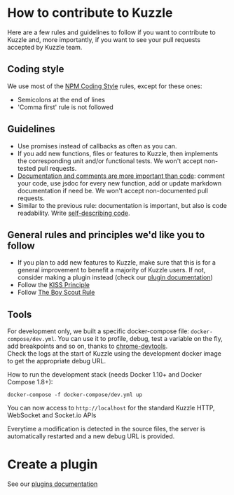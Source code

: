 # How to contribute to Kuzzle

Here are a few rules and guidelines to follow if you want to contribute to Kuzzle and, more importantly, if you want to see your pull requests accepted by Kuzzle team.

## Coding style

We use most of the [NPM Coding Style](https://docs.npmjs.com/misc/coding-style) rules, except for these ones:

* Semicolons at the end of lines
* 'Comma first' rule is not followed

## Guidelines

* Use promises instead of callbacks as often as you can.
* If you add new functions, files or features to Kuzzle, then implements the corresponding unit and/or functional tests. We won't accept non-tested pull requests.
* [Documentation and comments are more important than code](http://queue.acm.org/detail.cfm?id=1053354): comment your code, use jsdoc for every new function, add or update markdown documentation if need be. We won't accept non-documented pull requests.
* Similar to the previous rule: documentation is important, but also is code readability. Write [self-describing code](https://en.wikipedia.org/wiki/Self-documenting).

## General rules and principles we'd like you to follow

* If you plan to add new features to Kuzzle, make sure that this is for a general improvement to benefit a majority of Kuzzle users. If not, consider making a plugin instead (check our [plugin documentation](http://docs.kuzzle.io/plugin-reference/))
* Follow the [KISS Principle](https://en.wikipedia.org/wiki/KISS_principle)
* Follow [The Boy Scout Rule](http://programmer.97things.oreilly.com/wiki/index.php/The_Boy_Scout_Rule)

## Tools

For development only, we built a specific docker-compose file: `docker-compose/dev.yml`. You can use it to profile, debug, test a variable on the fly, add breakpoints and so on, thanks to [chrome-devtools](https://developer.chrome.com/devtools).  
Check the logs at the start of Kuzzle using the development docker image to get the appropriate debug URL.
  
How to run the development stack (needs Docker 1.10+ and Docker Compose 1.8+):

```
docker-compose -f docker-compose/dev.yml up
```

You can now access to `http://localhost` for the standard Kuzzle HTTP, WebSocket and Socket.io APIs

Everytime a modification is detected in the source files, the server is automatically restarted and a new debug URL is provided.

# Create a plugin

See our [plugins documentation](http://docs.kuzzle.io/plugin-reference/)
